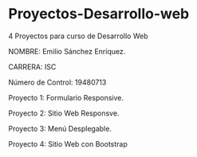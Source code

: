 # Proyectos-Desarrollo-web
4 Proyectos para curso de Desarrollo Web

NOMBRE: Emilio Sánchez Enríquez.

CARRERA: ISC

Número de Control: 19480713


Proyecto 1: Formulario Responsive.

Proyecto 2: Sitio Web Responsve.

Proyecto 3: Menú Desplegable.

Proyecto 4: Sitio Web con Bootstrap
